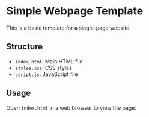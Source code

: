 # Simple Webpage Template

This is a basic template for a single-page website.

## Structure

- `index.html`: Main HTML file
- `styles.css`: CSS styles
- `script.js`: JavaScript file

## Usage

Open `index.html` in a web browser to view the page.